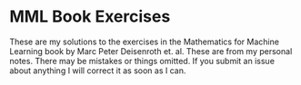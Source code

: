 # MML Book Exercises
These are my solutions to the exercises in the Mathematics for Machine Learning book by Marc Peter Deisenroth et. al. These are from my personal notes. There may be mistakes or things omitted. If you submit an issue about anything I will correct it as soon as I can.
